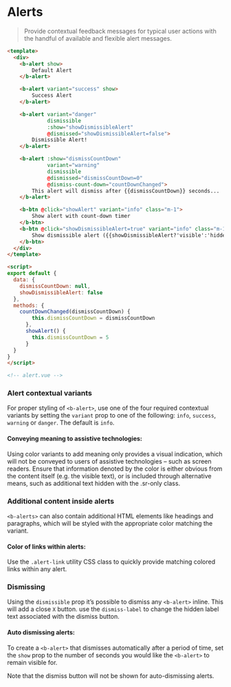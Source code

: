 # Alerts

> Provide contextual feedback messages for typical user actions with the handful of available and flexible alert messages.

```html
<template>
  <div>
    <b-alert show>
        Default Alert
    </b-alert>

    <b-alert variant="success" show>
        Success Alert
    </b-alert>

    <b-alert variant="danger"
             dismissible
             :show="showDismissibleAlert"
             @dismissed="showDismissibleAlert=false">
        Dismissible Alert!
    </b-alert>

    <b-alert :show="dismissCountDown"
             variant="warning"
             dismissible
             @dismissed="dismissCountDown=0"
             @dismiss-count-down="countDownChanged">
        This alert will dismiss after {{dismissCountDown}} seconds...
    </b-alert>

    <b-btn @click="showAlert" variant="info" class="m-1">
        Show alert with count-down timer
    </b-btn>
    <b-btn @click="showDismissibleAlert=true" variant="info" class="m-1">
        Show dismissible alert ({{showDismissibleAlert?'visible':'hidden'}})
    </b-btn>
  </div>
</template>

<script>
export default {
  data: {
    dismissCountDown: null,
    showDismissibleAlert: false
  },
  methods: {
    countDownChanged(dismissCountDown) {
        this.dismissCountDown = dismissCountDown
      },
      showAlert() {
        this.dismissCountDown = 5
      }
  }
}
</script>

<!-- alert.vue -->
```

### Alert contextual variants
For proper styling of `<b-alert>`, use one of the four required contextual variants by setting the
`variant` prop to one of the following: `info`, `success`, `warning` or `danger`.
The default is `info`.

#### Conveying meaning to assistive technologies:
Using color variants to add meaning only provides a visual indication, which will not
be conveyed to users of assistive technologies – such as screen readers. Ensure that
information denoted by the color is either obvious from the content itself (e.g. the
visible text), or is included through alternative means, such as additional text hidden
with the .sr-only class.

### Additional content inside alerts
`<b-alerts>` can also contain additional HTML elements like headings and paragraphs,
which will be styled with the appropriate color matching the variant.

#### Color of links within alerts:
Use the `.alert-link` utility CSS class to quickly provide matching colored links
within any alert.

### Dismissing
Using the `dismissible` prop it’s possible to dismiss any `<b-alert>` inline. This will add 
a close `X` button.  use the `dismiss-label` to change the hidden label text associated
with the dismiss button.

#### Auto dismissing alerts:
To create a `<b-alert>` that dismisses automatically after a period of time, set 
the `show` prop to the number of seconds you would like the `<b-alert>` to remain visible for.

Note that the dismiss button will not be shown for auto-dismissing alerts.
